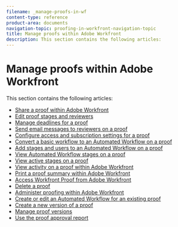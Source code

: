 ```yaml
---
filename: _manage-proofs-in-wf
content-type: reference
product-area: documents
navigation-topic: proofing-in-workfront-navigation-topic
title: Manage proofs within Adobe Workfront
description: This section contains the following articles:
---
```


# Manage proofs within Adobe Workfront

This section contains the following articles:

<!--
<ul data-mc-conditions="QuicksilverOrClassic.Draft mode">
<li> <p><a href="../../../review-and-approve-work/proofing/managing-proofs-within-workfront/manage-proofs/manage-proofs.md" class="MCXref xref" xrefformat="{para}">Manage proofs</a> </p> </li>
<li> <p><a href="../../../review-and-approve-work/proofing/managing-proofs-within-workfront/manage-proof-versions/manage-proof-versions.md" class="MCXref xref" xrefformat="{para}">Manage proof versions</a> </p> </li>
<li> <p><a href="../../../review-and-approve-work/proofing/managing-proofs-within-workfront/manage-proof-reviewers/manage-proof-reviewers.md" class="MCXref xref" xrefformat="{para}">Manage proof reviewers</a> </p> </li>
<li> <p><a href="../../../review-and-approve-work/proofing/managing-proofs-within-workfront/manage-proof-notifications/manage-proof-notifications.md" class="MCXref xref" xrefformat="{para}">Manage proof notifications</a> </p> </li>
<li> <p><a href="../../../review-and-approve-work/proofing/managing-proofs-within-workfront/manage-proof-deadlines/manage-proof-deadlines.md" class="MCXref xref" xrefformat="{para}">Manage proof deadlines</a> </p> </li>
<li> <p><a href="../../../review-and-approve-work/proofing/managing-proofs-within-workfront/manage-automated-proofs/manage-automated-proofs.md" class="MCXref xref" xrefformat="{para}">Manage automated proofs</a> </p> </li>
</ul>
-->

* [Share a proof within Adobe Workfront](../../../review-and-approve-work/proofing/managing-proofs-within-workfront/share-a-proof-in-workfront.md) 
* [Edit proof stages and reviewers](../../../review-and-approve-work/proofing/managing-proofs-within-workfront/edit-proof-stages-and-reviewers.md) 
* [Manage deadlines for a proof](../../../review-and-approve-work/proofing/managing-proofs-within-workfront/set-deadlines-proof.md) 
* [Send email messages to reviewers on a proof](../../../review-and-approve-work/proofing/managing-proofs-within-workfront/send-email-messages-to-users-proof.md) 
* [Configure access and subscription settings for a proof](../../../review-and-approve-work/proofing/managing-proofs-within-workfront/configure-access-subscription-settings-proof.md) 
* [Convert a basic workflow to an Automated Workflow on a proof](../../../review-and-approve-work/proofing/managing-proofs-within-workfront/convert-basic-automatic-workflow.md) 
* [Add stages and users to an Automated Workflow on a proof](../../../review-and-approve-work/proofing/managing-proofs-within-workfront/add-stages-users-to-automated-workflow-proof.md) 
* [View Automated Workflow stages on a proof](../../../review-and-approve-work/proofing/managing-proofs-within-workfront/view-aw-stages-proof.md) 
* [View active stages on a proof](../../../review-and-approve-work/proofing/managing-proofs-within-workfront/view-active-stages-proof.md) 
* [View activity on a proof within Adobe Workfront](../../../review-and-approve-work/proofing/managing-proofs-within-workfront/view-activity-on-proof-in-wf.md) 
* [Print a proof summary within Adobe Workfront](../../../review-and-approve-work/proofing/managing-proofs-within-workfront/print-proof-summary-in-wf.md) 
* [Access Workfront Proof from Adobe Workfront](../../../review-and-approve-work/proofing/managing-proofs-within-workfront/access-wf-proof-in-workfront.md) 
* [Delete a proof](../../../review-and-approve-work/proofing/managing-proofs-within-workfront/remove-archiveg-proof.md) 
* [Administer proofing within Adobe Workfront](../../../review-and-approve-work/proofing/managing-proofs-within-workfront/administer-proofing-in-workfront.md) 
* [Create or edit an Automated Workflow for an existing proof](../../../review-and-approve-work/proofing/managing-proofs-within-workfront/create-edit-automated-workflow-existing-proof.md) 
* [Create a new version of a proof](../../../review-and-approve-work/proofing/managing-proofs-within-workfront/create-new-proof-version.md) 
* [Manage proof versions](../../../review-and-approve-work/proofing/managing-proofs-within-workfront/manage-proof-versions.md) 
* [Use the proof approval report](../../../review-and-approve-work/proofing/managing-proofs-within-workfront/proof-approval-report.md)

